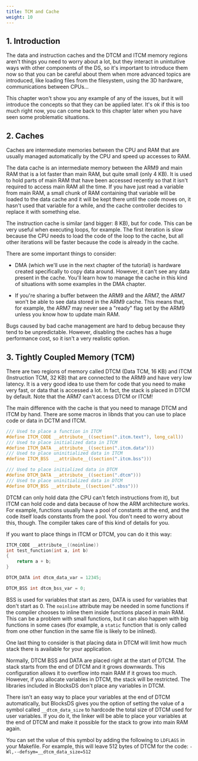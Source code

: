 ```yaml
---
title: TCM and Cache
weight: 10
---
```


## 1. Introduction

The data and instruction caches and the DTCM and ITCM memory regions aren't
things you need to worry about a lot, but they interact in unintuitive ways with
other components of the DS, so it's important to introduce them now so that you
can be careful about them when more advanced topics are introduced, like loading
files from the filesystem, using the 3D hardware, communications between CPUs...

This chapter won't show you any example of any of the issues, but it will
introduce the concepts so that they can be applied later. It's ok if this is too
much right now, you can come back to this chapter later when you have seen some
problematic situations.

## 2. Caches

Caches are intermediate memories between the CPU and RAM that are usually
managed automatically by the CPU and speed up accesses to RAM.

The data cache is an intermediate memory between the ARM9 and main RAM that is a
lot faster than main RAM, but quite small (only 4 KB). It is used to hold parts
of main RAM that have been accessed recently so that it isn't required to access
main RAM all the time. If you have just read a variable from main RAM, a small
chunk of RAM containing that variable will be loaded to the data cache and it
will be kept there until the code moves on, it hasn't used that variable for a
while, and the cache controller decides to replace it with something else.

The instruction cache is similar (and bigger: 8 KB), but for code. This can be
very useful when executing loops, for example. The first iteration is slow
because the CPU needs to load the code of the loop to the cache, but all other
iterations will be faster because the code is already in the cache.

There are some important things to consider:

- DMA (which we'll use in the next chapter of the tutorial) is hardware created
  specifically to copy data around. However, it can't see any data present in
  the cache. You'll learn how to manage the cache in this kind of situations
  with some examples in the DMA chapter.

- If you're sharing a buffer between the ARM9 and the ARM7, the ARM7 won't be
  able to see data stored in the ARM9 cache. This means that, for example, the
  ARM7 may never see a "ready" flag set by the ARM9 unless you know how to
  update main RAM.

Bugs caused by bad cache management are hard to debug because they tend to be
unpredictable. However, disabling the caches has a huge performance cost, so
it isn't a very realistic option.

## 3. Tightly Coupled Memory (TCM)

There are two regions of memory called DTCM (Data TCM, 16 KB) and ITCM
(Instruction TCM, 32 KB) that are connected to the ARM9 and have very low
latency. It is a very good idea to use them for code that you need to make very
fast, or data that is accessed a lot. In fact, the stack is placed in DTCM by
default. Note that the ARM7 can't access DTCM or ITCM!

The main difference with the cache is that you need to manage DTCM and ITCM by
hand. There are some macros in libnds that you can use to place code or data in
DCTM and ITCM.

```c
/// Used to place a function in ITCM
#define ITCM_CODE __attribute__((section(".itcm.text"), long_call))
/// Used to place initialized data in ITCM
#define ITCM_DATA __attribute__((section(".itcm.data")))
/// Used to place uninitialized data in ITCM
#define ITCM_BSS  __attribute__((section(".itcm.bss")))

/// Used to place initialized data in DTCM
#define DTCM_DATA __attribute__((section(".dtcm")))
/// Used to place uninitialized data in DTCM
#define DTCM_BSS __attribute__((section(".sbss")))
```

DTCM can only hold data (the CPU can't fetch instructions from it), but ITCM can
hold code and data because of how the ARM architecture works. For example,
functions usually have a pool of constants at the end, and the code itself loads
constants from the pool. You don't need to worry about this, though. The
compiler takes care of this kind of details for you.

If you want to place things in ITCM or DTCM, you can do it this way:

```c
ITCM_CODE __attribute__((noinline))
int test_function(int a, int b)
{
    return a + b;
}

DTCM_DATA int dtcm_data_var = 12345;

DTCM_BSS int dtcm_bss_var = 0;
```

BSS is used for variables that start as zero, DATA is used for variables that
don't start as 0. The `noinline` attribute may be needed in some functions if
the compiler chooses to inline them inside functions placed in main RAM. This
can be a problem with small functions, but it can also happen with big functions
in some cases (for example, a `static` function that is only called from one
other function in the same file is likely to be inlined).

One last thing to consider is that placing data in DTCM will limit how much
stack there is available for your application.

Normally, DTCM BSS and DATA are placed right at the start of DTCM. The stack
starts from the end of DTCM and it grows downwards. This configuration allows it
to overflow into main RAM if it grows too much. However, if you allocate
variables in DTCM, the stack will be restricted. The libraries included in
BlocksDS don't place any variables in DTCM.

There isn't an easy way to place your variables at the end of DTCM
automatically, but BlocksDS gives you the option of setting the value of a
symbol called `__dtcm_data_size` to hardcode the total size of DTCM used for
user variables. If you do it, the linker will be able to place your variables at
the end of DTCM and make it possible for the stack to grow into main RAM again.

You can set the value of this symbol by adding the following to `LDFLAGS` in
your Makefile. For example, this will leave 512 bytes of DTCM for the code:
`-Wl,--defsym=__dtcm_data_size=512`
